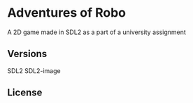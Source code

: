# Adventures of Robo
A 2D game made in SDL2 as a part of a university assignment


## Versions
SDL2
SDL2-image


## License
